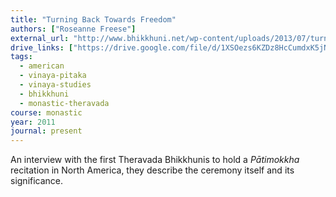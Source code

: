 ```yaml
---
title: "Turning Back Towards Freedom"
authors: ["Roseanne Freese"]
external_url: "http://www.bhikkhuni.net/wp-content/uploads/2013/07/turning-back-towards-freedom_winter2011.pdf"
drive_links: ["https://drive.google.com/file/d/1XSOezs6KZDz8HcCumdxK5jNNkws-4v8G/view?usp=drivesdk"]
tags:
  - american
  - vinaya-pitaka
  - vinaya-studies
  - bhikkhuni
  - monastic-theravada
course: monastic
year: 2011
journal: present
---
```


An interview with the first Theravada Bhikkhunis to hold a _Pātimokkha_ recitation in North America, they describe the ceremony itself and its significance.
 